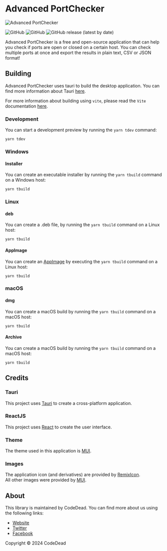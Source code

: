# Advanced PortChecker

![Advanced PortChecker](https://i.imgur.com/yoWDImn.png)

![GitHub](https://img.shields.io/badge/language-JavaScript+Rust-green)
![GitHub](https://img.shields.io/github/license/CodeDead/Advanced-PortChecker)
![GitHub release (latest by date)](https://img.shields.io/github/v/release/CodeDead/Advanced-PortChecker)

Advanced PortChecker is a free and open-source application that can help you check if ports are open or closed on a certain host. You can check multiple ports at once and export the results in plain text, CSV or JSON format!

## Building

Advanced PortChecker uses tauri to build the desktop application. You can find more information about Tauri [here](https://tauri.app/v1/guides/).

For more information about building using `vite`, please read the `Vite` documentation [here](https://vitejs.dev/guide/build.html).

### Development

You can start a development preview by running the `yarn tdev` command:
```shell
yarn tdev
```

### Windows

#### Installer

You can create an executable installer by running the `yarn tbuild` command on a Windows host:
```shell
yarn tbuild
```

### Linux

#### deb

You can create a .deb file, by running the `yarn tbuild` command on a Linux host:
```shell
yarn tbuild
```

#### AppImage

You can create an [AppImage](https://appimage.github.io/) by executing the `yarn tbuild` command on a Linux host:
```shell
yarn tbuild
```

### macOS

#### dmg

You can create a macOS build by running the `yarn tbuild` command on a macOS host:
```shell
yarn tbuild
```

#### Archive

You can create a macOS build by running the `yarn tbuild` command on a macOS host:
```shell
yarn tbuild
```

## Credits

### Tauri

This project uses [Tauri](https://tauri.app/) to create a cross-platform application.

### ReactJS

This project uses [React](https://reactjs.org/) to create the user interface.

### Theme

The theme used in this application is [MUI](https://mui.com/).

### Images

The application icon (and derivatives) are provided by [RemixIcon](https://remixicon.com/).  
All other images were provided by [MUI](https://mui.com/material-ui/material-icons/).

## About

This library is maintained by CodeDead. You can find more about us using the following links:
* [Website](https://codedead.com/)
* [Twitter](https://twitter.com/C0DEDEAD/)
* [Facebook](https://facebook.com/deadlinecodedead/)

Copyright © 2024 CodeDead
